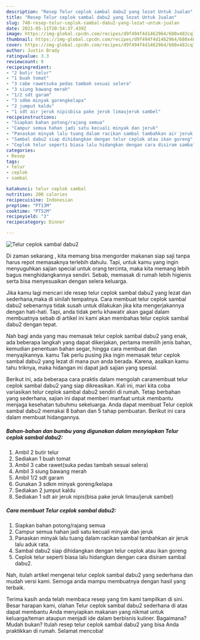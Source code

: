 ```yaml
---
description: "Resep Telur ceplok sambal dabu2 yang lezat Untuk Jualan"
title: "Resep Telur ceplok sambal dabu2 yang lezat Untuk Jualan"
slug: 740-resep-telur-ceplok-sambal-dabu2-yang-lezat-untuk-jualan
date: 2021-05-11T20:54:37.439Z
image: https://img-global.cpcdn.com/recipes/d9f494f4d1462964/680x482cq70/telur-ceplok-sambal-dabu2-foto-resep-utama.jpg
thumbnail: https://img-global.cpcdn.com/recipes/d9f494f4d1462964/680x482cq70/telur-ceplok-sambal-dabu2-foto-resep-utama.jpg
cover: https://img-global.cpcdn.com/recipes/d9f494f4d1462964/680x482cq70/telur-ceplok-sambal-dabu2-foto-resep-utama.jpg
author: Justin Brady
ratingvalue: 3.3
reviewcount: 9
recipeingredient:
- "2 butir telur"
- "1 buah tomat"
- "3 cabe rawetsuka pedas tambah sesuai selera"
- "3 siung bawang merah"
- "1/2 sdt garam"
- "3 sdkm minyak gorengkelapa"
- "2 jumput kaldu"
- "1 sdt air jeruk nipisbisa pake jeruk limaujeruk sambel"
recipeinstructions:
- "Siapkan bahan potong/rajang semua"
- "Campur semua hahan jadi satu kecuali minyak dan jeruk"
- "Panaskan minyak lalu tuang dalam racikan sambal tambahkan air jeruk lalu aduk rata."
- "Sambal dabu2 siap dihidangkan dengan telur ceplok atau ikan goreng"
- "Ceplok telur seperti biasa lalu hidangkan dengan cara disiram sambal dabu2."
categories:
- Resep
tags:
- telur
- ceplok
- sambal

katakunci: telur ceplok sambal 
nutrition: 200 calories
recipecuisine: Indonesian
preptime: "PT13M"
cooktime: "PT52M"
recipeyield: "3"
recipecategory: Dinner

---
```



![Telur ceplok sambal dabu2](https://img-global.cpcdn.com/recipes/d9f494f4d1462964/680x482cq70/telur-ceplok-sambal-dabu2-foto-resep-utama.jpg)

Di zaman  sekarang , kita memang bisa mengorder makanan siap saji tanpa harus repot memasaknya terlebih dahulu. Tapi, untuk kamu yang ingin menyuguhkan sajian special untuk orang tercinta, maka kita memang lebih bagus menghidangkannya sendiri. Sebab, memasak di rumah lebih higienis serta bisa menyesuaikan dengan selera keluarga.

Jika kamu lagi mencari ide resep telur ceplok sambal dabu2 yang lezat dan sederhana,maka di sinilah tempatnya. Cara membuat telur ceplok sambal dabu2  sebenarnya tidak susah untuk dilakukan jika kita mengerjakannya dengan hati-hati. Tapi, anda tidak perlu khawatir akan gagal dalam membuatnya 
sebab di artikel ini kami akan membahas telur ceplok sambal dabu2 dengan tepat.  



Nah bagi anda yang mau memasak telur ceplok sambal dabu2 yang enak, ada beberapa langkah yang dapat dikerjakan, pertama memilih jenis bahan, kemudian penentuan bahan segar, hingga cara membuat dan menyajikannya. kamu Tak perlu pusing jika ingin memasak telur ceplok sambal dabu2 yang lezat di mana pun anda berada. Karena, asalkan kamu  tahu triknya, maka hidangan ini dapat jadi sajian yang spesial.

Berikut ini, ada beberapa cara praktis  dalam mengolah caramembuat telur ceplok sambal dabu2 yang siap dikreasikan. Kali ini, mari kita coba variasikan telur ceplok sambal dabu2 sendiri di rumah. Tetap berbahan yang sederhana, sajian ini dapat memberi manfaat untuk membantu menjaga kesehatan tubuhmu sekeluarga. Anda dapat membuat Telur ceplok sambal dabu2 memakai 8 bahan dan 5 tahap pembuatan. Berikut ini cara dalam membuat hidangannya.

<!--inarticleads1-->

##### Bahan-bahan dan bumbu yang digunakan dalam menyiapkan Telur ceplok sambal dabu2:

1. Ambil 2 butir telur
1. Sediakan 1 buah tomat
1. Ambil 3 cabe rawet(suka pedas tambah sesuai selera)
1. Ambil 3 siung bawang merah
1. Ambil 1/2 sdt garam
1. Gunakan 3 sdkm minyak goreng/kelapa
1. Sediakan 2 jumput kaldu
1. Sediakan 1 sdt air jeruk nipis(bisa pake jeruk limau/jeruk sambel)




<!--inarticleads2-->

##### Cara membuat Telur ceplok sambal dabu2:

1. Siapkan bahan potong/rajang semua
1. Campur semua hahan jadi satu kecuali minyak dan jeruk
1. Panaskan minyak lalu tuang dalam racikan sambal tambahkan air jeruk lalu aduk rata.
1. Sambal dabu2 siap dihidangkan dengan telur ceplok atau ikan goreng
1. Ceplok telur seperti biasa lalu hidangkan dengan cara disiram sambal dabu2.




Nah, itulah artikel mengenai  telur ceplok sambal dabu2  yang sederhana dan mudah versi kami. Semoga anda mampu membuatnya dengan hasil yang terbaik. 

Terima kasih anda telah membaca resep yang tim kami tampilkan di sini. Besar harapan kami, olahan  Telur ceplok sambal dabu2 sederhana di atas dapat membantu Anda menyiapkan makanan yang nikmat untuk keluarga/teman ataupun menjadi ide dalam berbisnis kuliner. Bagaimana? Mudah bukan? Itulah resep telur ceplok sambal dabu2 yang bisa Anda praktikkan di rumah. Selamat mencoba!

